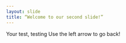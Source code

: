 ```yaml
---
layout: slide
title: “Welcome to our second slide!”
---
```

Your test, testing
Use the left arrow to go back!
